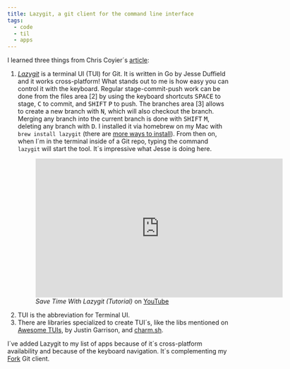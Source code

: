 ```yaml
---
title: Lazygit, a git client for the command line interface
tags:
  - code 
  - til
  - apps
---
```

I learned three things from Chris Coyier´s [article](https://frontendmasters.com/blog/lazygit/):

1. [<cite>Lazygit</cite>](https://github.com/jesseduffield/lazygit) is a terminal UI (TUI) for Git. It is written in Go by Jesse Duffield and it works cross-platform! What stands out to me is how easy you can control it with the keyboard. Regular stage-commit-push work can be done from the files area [2] by using the keyboard shortcuts <kbd>SPACE</kbd> to stage, <kbd>C</kbd> to commit, and <kbd>SHIFT</kbd> <kbd>P</kbd> to push.  The branches area [3] allows to create a new branch with <kbd>N</kbd>, which will also checkout the branch. Merging any branch into the current branch is done with <kbd>SHIFT</kbd> <kbd>M</kbd>, deleting any branch with <kbd>D</kbd>. I installed it via homebrew on my Mac with `brew install lazygit` (there are [more ways to install](https://github.com/jesseduffield/lazygit?tab=readme-ov-file#installation)). From then on, when I´m in the terminal inside of a Git repo, typing the command  `lazygit` will start the tool. It´s impressive what Jesse is doing here. 
   <figure><iframe width="560" height="315" src="https://www.youtube.com/embed/VDXvbHZYeKY?si=JjcrP73aYFTD7X0e" title="YouTube video player" frameborder="0" allow="accelerometer; autoplay; clipboard-write; encrypted-media; gyroscope; picture-in-picture; web-share" referrerpolicy="strict-origin-when-cross-origin" allowfullscreen></iframe>
   <figcaption><cite>Save Time With Lazygit (Tutorial) </cite> on <a href="https://www.youtube.com/watch?v=VDXvbHZYeKY ">YouTube</a></figcaption>
   </figure>
2. TUI is the abbreviation for Terminal UI.
3. There are libraries specialized to create TUI´s, like the libs mentioned on [Awesome TUIs](https://github.com/rothgar/awesome-tuis), by Justin Garrison, and [charm.sh](https://charm.sh). 

I´ve added Lazygit to my list of apps because of it´s cross-platform availability and because of the keyboard navigation. It´s complementing my [Fork](/2023-12-22-fork/) Git client. 
